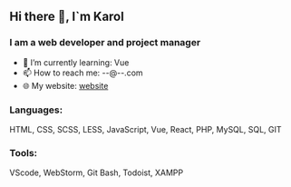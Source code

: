 ## Hi there 👋, I`m Karol 

### I am a web developer and project manager
- 🌱 I’m currently learning: Vue
- 📫 How to reach me: --@--.com
- 🌐 My website: [website][website]

### Languages:
HTML, CSS, SCSS, LESS, JavaScript, Vue, React, PHP, MySQL, SQL, GIT

### Tools:
VScode, WebStorm, Git Bash, Todoist, XAMPP


[website]: kornoszkarol.com
